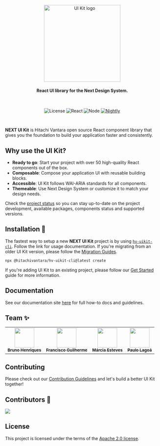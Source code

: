 <p align="center">
 <a href="https://lumada-design.github.io/">
    <img src="https://user-images.githubusercontent.com/14975353/229386613-8f17d06d-9530-4e77-a173-dcb7587a85ea.png" alt="UI Kit logo" width="250" />
  </a>
</p>

<h4 align="center">React UI library for the Next Design System.
</h4>

<br/>

<div align="center">

![License](https://img.shields.io/badge/license-Apache%202-blue.svg)
![React](https://img.shields.io/badge/react-17+-blue.svg)
![Node](https://img.shields.io/badge/node-16+-brightgreen.svg)
[![Nightly](https://github.com/lumada-design/hv-uikit-react/actions/workflows/nightly.yml/badge.svg)](https://github.com/lumada-design/hv-uikit-react/actions/workflows/nightly.yml)

</div>

<br/>

**NEXT UI Kit** is Hitachi Vantara open source React component library that gives you the foundation to build your application faster and consistently.

## Why use the UI Kit?

- **Ready to go**: Start your project with over 50 high-quality React components out of the box.
- **Composable**: Compose your application UI with reusable building blocks.
- **Accessible**: UI Kit follows WAI-ARIA standards for all components.
- **Themeable**: Use Next Design System or customize it to match your design needs.

Check the [project status](https://lumada-design.github.io/uikit-docs/master/docs/project-status) so you can stay up-to-date on the project development, available packages, components status and supported versions.

## Installation 🚀

The fastest way to setup a new **NEXT UI Kit** project is by using [`hv-uikit-cli`](./packages/cli). Follow the link for usage documentation. If you're migrating from an older UI Kit version, please follow the [Migration Guides](https://github.com/lumada-design/hv-uikit-react/tree/master/docs/overview/migration).

```sh
npx @hitachivantara/hv-uikit-cli@latest create
```

If you're adding UI Kit to an existing project, please follow our [Get Started](https://lumada-design.github.io/uikit-docs/master/docs/get-started) guide for more information.

## Documentation

See our documentation site [here](https://lumada-design.github.io/) for full how-to docs and guidelines.

## Team ✨

<table>
  <tr>
    <td align="center"><a href="https://github.com/zettca"><img src="https://avatars.githubusercontent.com/u/638946?v=4" width="64px;" alt=""/><br /><sub><b>Bruno Henriques</b></sub></a><br /></td>
    <td align="center"><a href="https://github.com/francisco-guilherme"><img src="https://avatars.githubusercontent.com/u/14975353?v=4" width="64px;" alt=""/><br /><sub><b>Francisco Guilherme</b></sub></a><br /></td>
    <td align="center"><a href="https://github.com/MEsteves22"><img src="https://avatars.githubusercontent.com/u/43220251?v=4" width="64px;" alt=""/><br /><sub><b>Márcia Esteves</b></sub></a><br /></td>
    <td align="center"><a href="https://github.com/plagoa"><img src="https://avatars.githubusercontent.com/u/7498785?v=4" width="64px;" alt=""/><br /><sub><b>Paulo Lagoá</b></sub></a><br /></td>
  </tr>
</table>

## Contributing

Please check out our [Contribution Guidelines](/.github/CONTRIBUTING.md) and let's build a better UI Kit together!

## Contributors 🤟

<a href="https://github.com/lumada-design/hv-uikit-react/graphs/contributors">
  <img src="https://contrib.rocks/image?repo=lumada-design/hv-uikit-react" />
</a>

## License

This project is licensed under the terms of the [Apache 2.0 license](/LICENSE).
